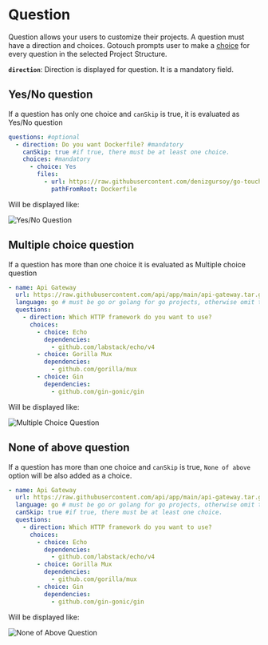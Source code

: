 # Question

Question allows your users to customize their projects. A question must have a direction and choices. Gotouch prompts
user to make a [choice](../choice) for every question in the selected Project Structure.

**`direction`**: Direction is displayed for question. It is a mandatory field.

## Yes/No question
If a question has only one choice and `canSkip` is true, it is evaluated as Yes/No question

```yaml
questions: #optional
  - direction: Do you want Dockerfile? #mandatory
    canSkip: true #if true, there must be at least one choice. 
    choices: #mandatory
      - choice: Yes
        files:
          - url: https://raw.githubusercontent.com/denizgursoy/go-touch-projects/main/Dockerfile
            pathFromRoot: Dockerfile
```
Will be displayed like:

![Yes/No Question](@images/yes-no-question.png)

## Multiple choice question

If a question has more than one choice it is evaluated as Multiple choice question

```yaml
- name: Api Gateway
  url: https://raw.githubusercontent.com/api/app/main/api-gateway.tar.gz # can be a tar.gz archive file
  language: go # must be go or golang for go projects, otherwise omit the field
  questions:
    - direction: Which HTTP framework do you want to use?
      choices:
        - choice: Echo
          dependencies:
            - github.com/labstack/echo/v4
        - choice: Gorilla Mux
          dependencies:
            - github.com/gorilla/mux
        - choice: Gin
          dependencies:
            - github.com/gin-gonic/gin
```

Will be displayed like:

![Multiple Choice Question](@images/multiple-choice.png)

## None of above question

If a question has more than one choice and `canSkip` is true, `None of above` option will be also added 
as a choice. 

```yaml
- name: Api Gateway
  url: https://raw.githubusercontent.com/api/app/main/api-gateway.tar.gz # can be a tar.gz archive file
  language: go # must be go or golang for go projects, otherwise omit the field
  canSkip: true #if true, there must be at least one choice. 
  questions:
    - direction: Which HTTP framework do you want to use?
      choices:
        - choice: Echo
          dependencies:
            - github.com/labstack/echo/v4
        - choice: Gorilla Mux
          dependencies:
            - github.com/gorilla/mux
        - choice: Gin
          dependencies:
            - github.com/gin-gonic/gin
```

Will be displayed like:


![None of Above Question](@images/none-of-above.png)